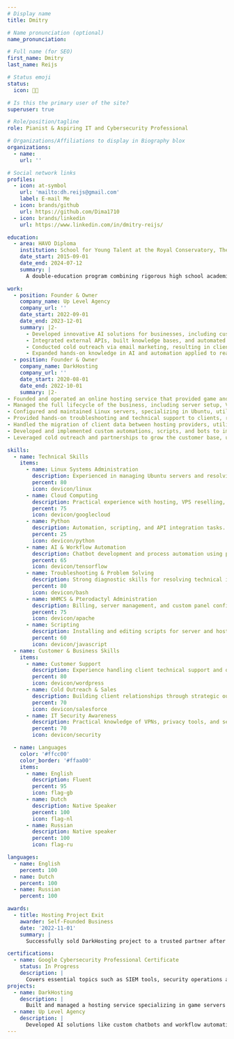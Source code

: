 ```yaml
---
# Display name
title: Dmitry

# Name pronunciation (optional)
name_pronunciation: 

# Full name (for SEO)
first_name: Dmitry
last_name: Reijs

# Status emoji
status:
  icon: 👨‍💻

# Is this the primary user of the site?
superuser: true

# Role/position/tagline
role: Pianist & Aspiring IT and Cybersecurity Professional

# Organizations/Affiliations to display in Biography blox
organizations:
  - name: 
    url: ''

# Social network links
profiles:
  - icon: at-symbol
    url: 'mailto:dh.reijs@gmail.com'
    label: E-mail Me
  - icon: brands/github
    url: https://github.com/Dima1710
  - icon: brands/linkedin
    url: https://www.linkedin.com/in/dmitry-reijs/

education:
  - area: HAVO Diploma
    institution: School for Young Talent at the Royal Conservatory, The Hague
    date_start: 2015-09-01
    date_end: 2024-07-12
    summary: |
      A double-education program combining rigorous high school academics with intensive musical training. Curriculum included liberal arts, music theory, history, private piano lessons, and choir, alongside exposure to other disciplines such as ballet and visual arts.

work:
  - position: Founder & Owner
    company_name: Up Level Agency
    company_url: ''
    date_start: 2022-09-01
    date_end: 2023-12-01
    summary: |2-
      - Developed innovative AI solutions for businesses, including custom chatbots and automated workflows using platforms like Voiceflow and Botpress.
      - Integrated external APIs, built knowledge bases, and automated processes with Python scripts.
      - Conducted cold outreach via email marketing, resulting in client meetings and a successful website project.
      - Expanded hands-on knowledge in AI and automation applied to real-world scenarios.
  - position: Founder & Owner
    company_name: DarkHosting
    company_url: ''
    date_start: 2020-08-01
    date_end: 2022-10-01
    summary: |2-
- Founded and operated an online hosting service that provided game and web hosting solutions for FiveM, Minecraft, and other platforms.
- Managed the full lifecycle of the business, including server setup, VPS reselling, automation, customer support, and client onboarding.
- Configured and maintained Linux servers, specializing in Ubuntu, utilizing WHMCS and Pterodactyl for automated billing and server management.
- Provided hands-on troubleshooting and technical support to clients, resolving issues related to server downtime, configuration errors, and performance optimization.
- Handled the migration of client data between hosting providers, utilizing SFTP and other automation tools to streamline processes.
- Developed and implemented custom automations, scripts, and bots to improve service efficiency and reduce manual workloads.
- Leveraged cold outreach and partnerships to grow the customer base, ultimately providing hosting services to a variety of small to mid-sized clients.

skills:
  - name: Technical Skills
    items:
      - name: Linux Systems Administration
        description: Experienced in managing Ubuntu servers and resolving system issues.
        percent: 80
        icon: devicon/linux
      - name: Cloud Computing
        description: Practical experience with hosting, VPS reselling, and virtual environments.
        percent: 75
        icon: devicon/googlecloud
      - name: Python
        description: Automation, scripting, and API integration tasks.
        percent: 25
        icon: devicon/python
      - name: AI & Workflow Automation
        description: Chatbot development and process automation using platforms like Voiceflow and Botpress.
        percent: 65
        icon: devicon/tensorflow
      - name: Troubleshooting & Problem Solving
        description: Strong diagnostic skills for resolving technical issues across server and cloud environments.
        percent: 80
        icon: devicon/bash
      - name: WHMCS & Pterodactyl Administration
        description: Billing, server management, and custom panel configuration.
        percent: 75
        icon: devicon/apache
      - name: Scripting
        description: Installing and editing scripts for server and hosting panel automation.
        percent: 60
        icon: devicon/javascript
  - name: Customer & Business Skills
    items:
      - name: Customer Support
        description: Experience handling client technical support and onboarding.
        percent: 80
        icon: devicon/wordpress
      - name: Cold Outreach & Sales
        description: Building client relationships through strategic outreach and partnerships.
        percent: 70
        icon: devicon/salesforce
      - name: IT Security Awareness
        description: Practical knowledge of VPNs, privacy tools, and secure system practices.
        percent: 70
        icon: devicon/security

  - name: Languages
    color: '#ffcc00'
    color_border: '#ffaa00'
    items:
      - name: English
        description: Fluent
        percent: 95
        icon: flag-gb
      - name: Dutch
        description: Native Speaker
        percent: 100
        icon: flag-nl
      - name: Russian
        description: Native speaker
        percent: 100
        icon: flag-ru

languages:
  - name: English
    percent: 100
  - name: Dutch
    percent: 100
  - name: Russian
    percent: 100

awards:
  - title: Hosting Project Exit
    awarder: Self-Founded Business
    date: '2022-11-01'
    summary: |
      Successfully sold DarkHosting project to a trusted partner after two years of building and managing the hosting service.

certifications:
  - name: Google Cybersecurity Professional Certificate
    status: In Progress
    description: |
      Covers essential topics such as SIEM tools, security operations automation, and cyber risk management.
projects:
  - name: DarkHosting
    description: |
      Built and managed a hosting service specializing in game servers and cloud solutions, offering automated tools and exceptional support to clients.
  - name: Up Level Agency
    description: |
      Developed AI solutions like custom chatbots and workflow automations for businesses, with a focus on innovation and client satisfaction.
---
```

